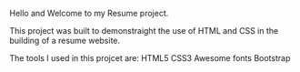 Hello and Welcome to my Resume project.

This project was built to demonstraight the use of HTML and CSS in the building of a resume website.

The tools I used in this projcet are:
    HTML5
    CSS3
    Awesome fonts
    Bootstrap


